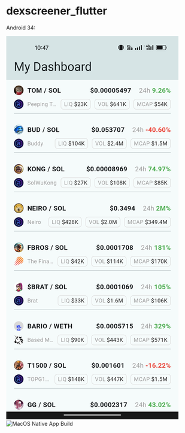 # dexscreener_flutter

Android 34:

![Android](.git_meta/android-home.png)
![MacOS Native App Build](.git_meta/flutter-macos-native-app-home.png)